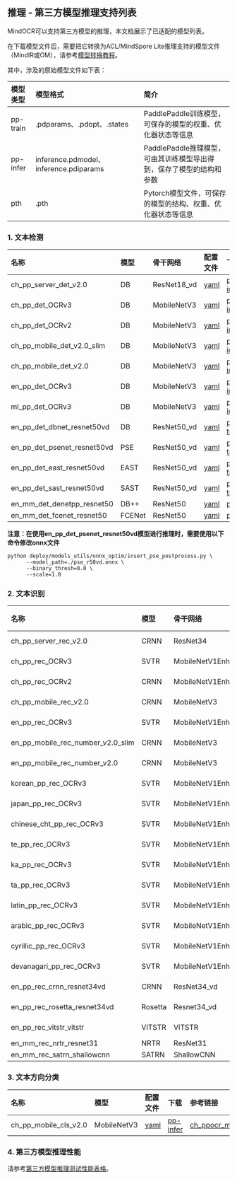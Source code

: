 ## 推理 - 第三方模型推理支持列表

MindOCR可以支持第三方模型的推理，本文档展示了已适配的模型列表。

在下载模型文件后，需要把它转换为ACL/MindSpore Lite推理支持的模型文件（MindIR或OM），请参考[模型转换教程](convert_tutorial.md)。

其中，涉及的原始模型文件如下表：

| 模型类型  | 模型格式                                 | 简介                                                       |
|:---------|:---------------------------------------|:----------------------------------------------------------|
| pp-train | .pdparams、.pdopt、.states             | PaddlePaddle训练模型，可保存的模型的权重、优化器状态等信息         |
| pp-infer | inference.pdmodel、inference.pdiparams | PaddlePaddle推理模型，可由其训练模型导出得到，保存了模型的结构和参数 |
| pth      | .pth                                   | Pytorch模型文件，可保存的模型的结构、权重、优化器状态等信息         |

### 1. 文本检测

| 名称                         | 模型   | 骨干网络      | 配置文件                                                                                                                                     | 下载                                                                                                                                                                  | 参考链接                                                                                                                   | 来源      |
|:----------------------------|:-------|:------------|:--------------------------------------------------------------------------------------------------------------------------------------------|:---------------------------------------------------------------------------------------------------------------------------------------------------------------------|:-------------------------------------------------------------------------------------------------------------------------|:----------|
| ch_pp_server_det_v2.0       | DB     | ResNet18_vd | [yaml](https://github.com/mindspore-lab/mindocr/tree/main/deploy/py_infer/src/configs/det/ppocr/ch_det_res18_db_v2.0.yaml)                  | [pp-infer](https://paddleocr.bj.bcebos.com/dygraph_v2.0/ch/ch_ppocr_server_v2.0_det_infer.tar)                                                                       | [ch_ppocr_server_v2.0_det](https://github.com/PaddlePaddle/PaddleOCR/blob/release/2.6/doc/doc_en/models_list_en.md)      | PaddleOCR |
| ch_pp_det_OCRv3             | DB     | MobileNetV3 | [yaml](https://github.com/mindspore-lab/mindocr/tree/main/deploy/py_infer/src/configs/det/ppocr/ch_PP-OCRv3_det_cml.yaml)                   | [pp-infer](https://paddleocr.bj.bcebos.com/PP-OCRv3/chinese/ch_PP-OCRv3_det_infer.tar)                                                                               | [ch_PP-OCRv3_det](https://github.com/PaddlePaddle/PaddleOCR/blob/release/2.6/doc/doc_en/models_list_en.md)               | PaddleOCR |
| ch_pp_det_OCRv2             | DB     | MobileNetV3 | [yaml](https://github.com/mindspore-lab/mindocr/tree/main/deploy/py_infer/src/configs/det/ppocr/ch_PP-OCRv2_det_cml.yaml)                   | [pp-infer](https://paddleocr.bj.bcebos.com/PP-OCRv2/chinese/ch_PP-OCRv2_det_infer.tar)                                                                               | [ch_PP-OCRv2_det](https://github.com/PaddlePaddle/PaddleOCR/blob/release/2.6/doc/doc_en/models_list_en.md)               | PaddleOCR |
| ch_pp_mobile_det_v2.0_slim  | DB     | MobileNetV3 | [yaml](https://github.com/mindspore-lab/mindocr/tree/main/deploy/py_infer/src/configs/det/ppocr/ch_det_mv3_db_v2.0.yaml)                    | [pp-infer](https://paddleocr.bj.bcebos.com/dygraph_v2.0/slim/ch_ppocr_mobile_v2.0_det_prune_infer.tar)                                                               | [ch_ppocr_mobile_slim_v2.0_det](https://github.com/PaddlePaddle/PaddleOCR/blob/release/2.6/doc/doc_en/models_list_en.md) | PaddleOCR |
| ch_pp_mobile_det_v2.0       | DB     | MobileNetV3 | [yaml](https://github.com/mindspore-lab/mindocr/tree/main/deploy/py_infer/src/configs/det/ppocr/ch_det_mv3_db_v2.0.yaml)                    | [pp-infer](https://paddleocr.bj.bcebos.com/dygraph_v2.0/ch/ch_ppocr_mobile_v2.0_det_infer.tar)                                                                       | [ch_ppocr_mobile_v2.0_det](https://github.com/PaddlePaddle/PaddleOCR/blob/release/2.6/doc/doc_en/models_list_en.md)      | PaddleOCR |
| en_pp_det_OCRv3             | DB     | MobileNetV3 | [yaml](https://github.com/mindspore-lab/mindocr/tree/main/deploy/py_infer/src/configs/det/ppocr/ch_PP-OCRv3_det_cml.yaml)                   | [pp-infer](https://paddleocr.bj.bcebos.com/PP-OCRv3/english/en_PP-OCRv3_det_infer.tar)                                                                               | [en_PP-OCRv3_det](https://github.com/PaddlePaddle/PaddleOCR/blob/release/2.6/doc/doc_en/models_list_en.md)               | PaddleOCR |
| ml_pp_det_OCRv3             | DB     | MobileNetV3 | [yaml](https://github.com/mindspore-lab/mindocr/tree/main/deploy/py_infer/src/configs/det/ppocr/ch_PP-OCRv3_det_cml.yaml)                   | [pp-infer](https://paddleocr.bj.bcebos.com/PP-OCRv3/multilingual/Multilingual_PP-OCRv3_det_infer.tar)                                                                | [ml_PP-OCRv3_det](https://github.com/PaddlePaddle/PaddleOCR/blob/release/2.6/doc/doc_en/models_list_en.md)               | PaddleOCR |
| en_pp_det_dbnet_resnet50vd  | DB     | ResNet50_vd | [yaml](https://github.com/mindspore-lab/mindocr/tree/main/deploy/py_infer/src/configs/det/ppocr/det_r50_vd_db.yaml)                         | [pp-train](https://paddleocr.bj.bcebos.com/dygraph_v2.0/en/det_r50_vd_db_v2.0_train.tar)                                                                             | [DBNet](https://github.com/PaddlePaddle/PaddleOCR/blob/release/2.6/doc/doc_en/algorithm_det_db_en.md)                    | PaddleOCR |
| en_pp_det_psenet_resnet50vd | PSE    | ResNet50_vd | [yaml](https://github.com/mindspore-lab/mindocr/tree/main/deploy/py_infer/src/configs/det/ppocr/det_r50_vd_pse.yaml)                        | [pp-train](https://paddleocr.bj.bcebos.com/dygraph_v2.1/en_det/det_r50_vd_pse_v2.0_train.tar)                                                                        | [PSE](https://github.com/PaddlePaddle/PaddleOCR/blob/release/2.6/doc/doc_en/algorithm_overview_en.md)                    | PaddleOCR |
| en_pp_det_east_resnet50vd   | EAST   | ResNet50_vd | [yaml](https://github.com/mindspore-lab/mindocr/tree/main/deploy/py_infer/src/configs/det/ppocr/det_r50_vd_east.yaml)                       | [pp-train](https://paddleocr.bj.bcebos.com/dygraph_v2.0/en/det_r50_vd_east_v2.0_train.tar)                                                                           | [EAST](https://github.com/PaddlePaddle/PaddleOCR/blob/release/2.6/doc/doc_en/algorithm_det_east_en.md)                   | PaddleOCR |
| en_pp_det_sast_resnet50vd   | SAST   | ResNet50_vd | [yaml](https://github.com/mindspore-lab/mindocr/tree/main/deploy/py_infer/src/configs/det/ppocr/det_r50_vd_sast_icdar15.yaml)               | [pp-train](https://paddleocr.bj.bcebos.com/dygraph_v2.0/en/det_r50_vd_sast_icdar15_v2.0_train.tar)                                                                   | [SAST](https://github.com/PaddlePaddle/PaddleOCR/blob/release/2.6/doc/doc_en/algorithm_det_sast_en.md)                   | PaddleOCR |
| en_mm_det_denetpp_resnet50  | DB++   | ResNet50    | [yaml](https://github.com/mindspore-lab/mindocr/tree/main/deploy/py_infer/src/configs/det/mmocr/dbnetpp_resnet50_fpnc_1200e_icdar2015.yaml) | [pth](https://download.openmmlab.com/mmocr/textdet/dbnetpp/dbnetpp_resnet50_fpnc_1200e_icdar2015/dbnetpp_resnet50_fpnc_1200e_icdar2015_20221025_185550-013730aa.pth) | [DBNetpp](https://github.com/open-mmlab/mmocr/blob/main/configs/textdet/dbnetpp/README.md)                               | MMOCR     |
| en_mm_det_fcenet_resnet50   | FCENet | ResNet50    | [yaml](https://github.com/mindspore-lab/mindocr/tree/main/deploy/py_infer/src/configs/det/mmocr/fcenet_resnet50_fpn_1500e_icdar2015.yaml)   | [pth](https://download.openmmlab.com/mmocr/textdet/fcenet/fcenet_resnet50_fpn_1500e_icdar2015/fcenet_resnet50_fpn_1500e_icdar2015_20220826_140941-167d9042.pth)      | [FCENet](https://github.com/open-mmlab/mmocr/blob/main/configs/textdet/fcenet/README.md)                                 | MMOCR     |

**注意：在使用en_pp_det_psenet_resnet50vd模型进行推理时，需要使用以下命令修改onnx文件**

```shell
python deploy/models_utils/onnx_optim/insert_pse_postprocess.py \
      --model_path=./pse_r50vd.onnx \
      --binary_thresh=0.0 \
      --scale=1.0
```

### 2. 文本识别

| 名称                               | 模型    | 骨干网络             | 字典文件                                                                                                                  | 配置文件                                                                                                                                 | 下载                                                                                                                                                       | 参考链接                                                                                                                   | 来源       |
|:----------------------------------|:--------|:-------------------|:-------------------------------------------------------------------------------------------------------------------------|:---------------------------------------------------------------------------------------------------------------------------------------|:----------------------------------------------------------------------------------------------------------------------------------------------------------|:--------------------------------------------------------------------------------------------------------------------------|:----------|
| ch_pp_server_rec_v2.0             | CRNN    | ResNet34           | [ppocr_keys_v1.txt](https://github.com/PaddlePaddle/PaddleOCR/blob/release/2.6/ppocr/utils/ppocr_keys_v1.txt)            | [yaml](https://github.com/mindspore-lab/mindocr/tree/main/deploy/py_infer/src/configs/rec/ppocr/rec_chinese_common_train_v2.0.yaml)    | [pp-infer](https://paddleocr.bj.bcebos.com/dygraph_v2.0/ch/ch_ppocr_server_v2.0_rec_train.tar)                                                            | [ch_ppocr_server_v2.0_rec](https://github.com/PaddlePaddle/PaddleOCR/blob/release/2.6/doc/doc_en/models_list_en.md)       | PaddleOCR |
| ch_pp_rec_OCRv3                   | SVTR    | MobileNetV1Enhance | [ppocr_keys_v1.txt](https://github.com/PaddlePaddle/PaddleOCR/blob/release/2.6/ppocr/utils/ppocr_keys_v1.txt)            | [yaml](https://github.com/mindspore-lab/mindocr/tree/main/deploy/py_infer/src/configs/rec/ppocr/ch_PP-OCRv3_rec_distillation.yaml)     | [pp-infer](https://paddleocr.bj.bcebos.com/PP-OCRv3/chinese/ch_PP-OCRv3_rec_train.tar)                                                                    | [ch_PP-OCRv3_rec](https://github.com/PaddlePaddle/PaddleOCR/blob/release/2.6/doc/doc_en/models_list_en.md)                | PaddleOCR |
| ch_pp_rec_OCRv2                   | CRNN    | MobileNetV1Enhance | [ppocr_keys_v1.txt](https://github.com/PaddlePaddle/PaddleOCR/blob/release/2.6/ppocr/utils/ppocr_keys_v1.txt)            | [yaml](https://github.com/mindspore-lab/mindocr/tree/main/deploy/py_infer/src/configs/rec/ppocr/ch_PP-OCRv2_rec_distillation.yaml)     | [pp-infer](https://paddleocr.bj.bcebos.com/PP-OCRv2/chinese/ch_PP-OCRv2_rec_infer.tar)                                                                    | [ch_PP-OCRv2_rec](https://github.com/PaddlePaddle/PaddleOCR/blob/release/2.6/doc/doc_en/models_list_en.md)                | PaddleOCR |
| ch_pp_mobile_rec_v2.0             | CRNN    | MobileNetV3        | [ppocr_keys_v1.txt](https://github.com/PaddlePaddle/PaddleOCR/blob/release/2.6/ppocr/utils/ppocr_keys_v1.txt)            | [yaml](https://github.com/mindspore-lab/mindocr/tree/main/deploy/py_infer/src/configs/rec/ppocr/rec_chinese_lite_train_v2.0.yaml)      | [pp-infer](https://paddleocr.bj.bcebos.com/dygraph_v2.0/ch/ch_ppocr_mobile_v2.0_rec_infer.tar)                                                            | [ch_ppocr_mobile_v2.0_rec](https://github.com/PaddlePaddle/PaddleOCR/blob/release/2.6/doc/doc_en/models_list_en.md)       | PaddleOCR |
| en_pp_rec_OCRv3                   | SVTR    | MobileNetV1Enhance | [en_dict.txt](https://github.com/PaddlePaddle/PaddleOCR/blob/release/2.6/ppocr/utils/en_dict.txt)                        | [yaml](https://github.com/mindspore-lab/mindocr/tree/main/deploy/py_infer/src/configs/rec/ppocr/en_PP-OCRv3_rec.yaml)                  | [pp-infer](https://paddleocr.bj.bcebos.com/PP-OCRv3/english/en_PP-OCRv3_rec_infer.tar)                                                                    | [en_PP-OCRv3_rec](https://github.com/PaddlePaddle/PaddleOCR/blob/release/2.6/doc/doc_en/models_list_en.md)                | PaddleOCR |
| en_pp_mobile_rec_number_v2.0_slim | CRNN    | MobileNetV3        | [en_dict.txt](https://github.com/PaddlePaddle/PaddleOCR/blob/release/2.6/ppocr/utils/en_dict.txt)                        | [yaml](https://github.com/mindspore-lab/mindocr/tree/main/deploy/py_infer/src/configs/rec/ppocr/rec_en_number_lite_train.yaml)         | [pp-infer](https://paddleocr.bj.bcebos.com/dygraph_v2.0/en/en_number_mobile_v2.0_rec_slim_infer.tar)                                                      | [en_number_mobile_slim_v2.0_rec](https://github.com/PaddlePaddle/PaddleOCR/blob/release/2.6/doc/doc_en/models_list_en.md) | PaddleOCR |
| en_pp_mobile_rec_number_v2.0      | CRNN    | MobileNetV3        | [en_dict.txt](https://github.com/PaddlePaddle/PaddleOCR/blob/release/2.6/ppocr/utils/en_dict.txt)                        | [yaml](https://github.com/mindspore-lab/mindocr/tree/main/deploy/py_infer/src/configs/rec/ppocr/rec_en_number_lite_train.yaml)         | [pp-infer](https://paddleocr.bj.bcebos.com/dygraph_v2.0/multilingual/en_number_mobile_v2.0_rec_infer.tar)                                                 | [en_number_mobile_v2.0_rec](https://github.com/PaddlePaddle/PaddleOCR/blob/release/2.6/doc/doc_en/models_list_en.md)      | PaddleOCR |
| korean_pp_rec_OCRv3               | SVTR    | MobileNetV1Enhance | [korean_dict.txt](https://github.com/PaddlePaddle/PaddleOCR/blob/release/2.6/ppocr/utils/dict/korean_dict.txt)           | [yaml](https://github.com/mindspore-lab/mindocr/tree/main/deploy/py_infer/src/configs/rec/ppocr/korean_PP-OCRv3_rec.yaml)              | [pp-infer](https://paddleocr.bj.bcebos.com/PP-OCRv3/multilingual/korean_PP-OCRv3_rec_infer.tar)                                                           | [korean_PP-OCRv3_rec](https://github.com/PaddlePaddle/PaddleOCR/blob/release/2.6/doc/doc_en/models_list_en.md)            | PaddleOCR |
| japan_pp_rec_OCRv3                | SVTR    | MobileNetV1Enhance | [japan_dict.txt](https://github.com/PaddlePaddle/PaddleOCR/blob/release/2.6/ppocr/utils/dict/japan_dict.txt)             | [yaml](https://github.com/mindspore-lab/mindocr/tree/main/deploy/py_infer/src/configs/rec/ppocr/japan_PP-OCRv3_rec.yaml)               | [pp-infer](https://paddleocr.bj.bcebos.com/PP-OCRv3/multilingual/japan_PP-OCRv3_rec_infer.tar)                                                            | [japan_PP-OCRv3_rec](https://github.com/PaddlePaddle/PaddleOCR/blob/release/2.6/doc/doc_en/models_list_en.md)             | PaddleOCR |
| chinese_cht_pp_rec_OCRv3          | SVTR    | MobileNetV1Enhance | [chinese_cht_dict.txt](https://github.com/PaddlePaddle/PaddleOCR/blob/release/2.6/ppocr/utils/dict/chinese_cht_dict.txt) | [yaml](https://github.com/mindspore-lab/mindocr/tree/main/deploy/py_infer/src/configs/rec/ppocr/chinese_cht_PP-OCRv3_rec.yaml)         | [pp-infer](https://paddleocr.bj.bcebos.com/PP-OCRv3/multilingual/chinese_cht_PP-OCRv3_rec_infer.tar)                                                      | [chinese_cht_PP-OCRv3_rec](https://github.com/PaddlePaddle/PaddleOCR/blob/release/2.6/doc/doc_en/models_list_en.md)       | PaddleOCR |
| te_pp_rec_OCRv3                   | SVTR    | MobileNetV1Enhance | [te_dict.txt](https://github.com/PaddlePaddle/PaddleOCR/blob/release/2.6/ppocr/utils/dict/te_dict.txt)                   | [yaml](https://github.com/mindspore-lab/mindocr/tree/main/deploy/py_infer/src/configs/rec/ppocr/te_PP-OCRv3_rec.yaml)                  | [pp-infer](https://paddleocr.bj.bcebos.com/PP-OCRv3/multilingual/te_PP-OCRv3_rec_infer.tar)                                                               | [te_PP-OCRv3_rec](https://github.com/PaddlePaddle/PaddleOCR/blob/release/2.6/doc/doc_en/models_list_en.md)                | PaddleOCR |
| ka_pp_rec_OCRv3                   | SVTR    | MobileNetV1Enhance | [ka_dict.txt](https://github.com/PaddlePaddle/PaddleOCR/blob/release/2.6/ppocr/utils/dict/ka_dict.txt)                   | [yaml](https://github.com/mindspore-lab/mindocr/tree/main/deploy/py_infer/src/configs/rec/ppocr/ka_PP-OCRv3_rec.yaml)                  | [pp-infer](https://paddleocr.bj.bcebos.com/PP-OCRv3/multilingual/ka_PP-OCRv3_rec_infer.tar)                                                               | [ka_PP-OCRv3_rec](https://github.com/PaddlePaddle/PaddleOCR/blob/release/2.6/doc/doc_en/models_list_en.md)                | PaddleOCR |
| ta_pp_rec_OCRv3                   | SVTR    | MobileNetV1Enhance | [ta_dict.txt](https://github.com/PaddlePaddle/PaddleOCR/blob/release/2.6/ppocr/utils/dict/ta_dict.txt)                   | [yaml](https://github.com/mindspore-lab/mindocr/tree/main/deploy/py_infer/src/configs/rec/ppocr/ta_PP-OCRv3_rec.yaml)                  | [pp-infer](https://paddleocr.bj.bcebos.com/PP-OCRv3/multilingual/ta_PP-OCRv3_rec_infer.tar)                                                               | [ta_PP-OCRv3_rec](https://github.com/PaddlePaddle/PaddleOCR/blob/release/2.6/doc/doc_en/models_list_en.md)                | PaddleOCR |
| latin_pp_rec_OCRv3                | SVTR    | MobileNetV1Enhance | [latin_dict.txt](https://github.com/PaddlePaddle/PaddleOCR/blob/release/2.6/ppocr/utils/dict/latin_dict.txt)             | [yaml](https://github.com/mindspore-lab/mindocr/tree/main/deploy/py_infer/src/configs/rec/ppocr/latin_PP-OCRv3_rec.yaml)               | [pp-infer](https://paddleocr.bj.bcebos.com/PP-OCRv3/multilingual/latin_PP-OCRv3_rec_infer.tar)                                                            | [latin_PP-OCRv3_rec](https://github.com/PaddlePaddle/PaddleOCR/blob/release/2.6/doc/doc_en/models_list_en.md)             | PaddleOCR |
| arabic_pp_rec_OCRv3               | SVTR    | MobileNetV1Enhance | [arabic_dict.txt](https://github.com/PaddlePaddle/PaddleOCR/blob/release/2.6/ppocr/utils/dict/arabic_dict.txt)           | [yaml](https://github.com/mindspore-lab/mindocr/tree/main/deploy/py_infer/src/configs/rec/ppocr/arabic_PP-OCRv3_rec.yaml)              | [pp-infer](https://paddleocr.bj.bcebos.com/PP-OCRv3/multilingual/arabic_PP-OCRv3_rec_infer.tar)                                                           | [arabic_PP-OCRv3_rec](https://github.com/PaddlePaddle/PaddleOCR/blob/release/2.6/doc/doc_en/models_list_en.md)            | PaddleOCR |
| cyrillic_pp_rec_OCRv3             | SVTR    | MobileNetV1Enhance | [cyrillic_dict.txt](https://github.com/PaddlePaddle/PaddleOCR/blob/release/2.6/ppocr/utils/dict/cyrillic_dict.txt)       | [yaml](https://github.com/mindspore-lab/mindocr/tree/main/deploy/py_infer/src/configs/rec/ppocr/cyrillic_PP-OCRv3_rec.yaml)            | [pp-infer](https://paddleocr.bj.bcebos.com/PP-OCRv3/multilingual/cyrillic_PP-OCRv3_rec_infer.tar)                                                         | [cyrillic_PP-OCRv3_rec](https://github.com/PaddlePaddle/PaddleOCR/blob/release/2.6/doc/doc_en/models_list_en.md)          | PaddleOCR |
| devanagari_pp_rec_OCRv3           | SVTR    | MobileNetV1Enhance | [devanagari_dict.txt](https://github.com/PaddlePaddle/PaddleOCR/blob/release/2.6/ppocr/utils/dict/devanagari_dict.txt)   | [yaml](https://github.com/mindspore-lab/mindocr/tree/main/deploy/py_infer/src/configs/rec/ppocr/devanagari_PP-OCRv3_rec.yaml)          | [pp-infer](https://paddleocr.bj.bcebos.com/PP-OCRv3/multilingual/devanagari_PP-OCRv3_rec_infer.tar)                                                       | [devanagari_PP-OCRv3_rec](https://github.com/PaddlePaddle/PaddleOCR/blob/release/2.6/doc/doc_en/models_list_en.md)        | PaddleOCR |
| en_pp_rec_crnn_resnet34vd         | CRNN    | ResNet34_vd        | [ic15_dict.txt](https://github.com/PaddlePaddle/PaddleOCR/blob/release/2.6/ppocr/utils/ic15_dict.txt)                    | [yaml](https://github.com/mindspore-lab/mindocr/tree/main/deploy/py_infer/src/configs/rec/ppocr/rec_r34_vd_none_bilstm_ctc.yaml)       | [pp-train](https://paddleocr.bj.bcebos.com/dygraph_v2.0/en/rec_r34_vd_none_bilstm_ctc_v2.0_train.tar)                                                     | [CRNN](https://github.com/PaddlePaddle/PaddleOCR/blob/release/2.6rc/doc/doc_en/algorithm_rec_crnn_en.md)                  | PaddleOCR |
| en_pp_rec_rosetta_resnet34vd      | Rosetta | Resnet34_vd        | [ic15_dict.txt](https://github.com/PaddlePaddle/PaddleOCR/blob/release/2.6/ppocr/utils/ic15_dict.txt)                    | [yaml](https://github.com/mindspore-lab/mindocr/tree/main/deploy/py_infer/src/configs/rec/ppocr/rec_r34_vd_none_none_ctc.yaml)         | [pp-train](https://paddleocr.bj.bcebos.com/dygraph_v2.0/en/rec_r34_vd_none_none_ctc_v2.0_train.tar)                                                       | [Rosetta](https://github.com/PaddlePaddle/PaddleOCR/blob/release/2.6/doc/doc_en/algorithm_rec_rosetta_en.md)              | PaddleOCR |
| en_pp_rec_vitstr_vitstr           | ViTSTR  | ViTSTR             | [EN_symbol_dict.txt](https://github.com/PaddlePaddle/PaddleOCR/blob/release/2.6/ppocr/utils/EN_symbol_dict.txt)          | [yaml](https://github.com/mindspore-lab/mindocr/tree/main/deploy/py_infer/src/configs/rec/ppocr/rec_vitstr_none_ce.yaml)               | [pp-train](https://paddleocr.bj.bcebos.com/rec_vitstr_none_ce_train.tar)                                                                                  | [ViTSTR](https://github.com/PaddlePaddle/PaddleOCR/blob/release/2.6/doc/doc_en/algorithm_rec_vitstr_en.md)                | PaddleOCR |
| en_mm_rec_nrtr_resnet31           | NRTR    | ResNet31           | [english_digits_symbols.txt](https://github.com/open-mmlab/mmocr/blob/main/dicts/english_digits_symbols.txt)             | [yaml](https://github.com/mindspore-lab/mindocr/tree/main/deploy/py_infer/src/configs/rec/mmocr/nrtr_resnet31-1by8-1by4_6e_st_mj.yaml) | [pth](https://download.openmmlab.com/mmocr/textrecog/nrtr/nrtr_resnet31-1by8-1by4_6e_st_mj/nrtr_resnet31-1by8-1by4_6e_st_mj_20220916_103322-a6a2a123.pth) | [NRTR](https://github.com/open-mmlab/mmocr/blob/main/configs/textrecog/nrtr/README.md)                                    | MMOCR     |
| en_mm_rec_satrn_shallowcnn        | SATRN   | ShallowCNN         | [english_digits_symbols.txt](https://github.com/open-mmlab/mmocr/blob/main/dicts/english_digits_symbols.txt)             | [yaml](https://github.com/mindspore-lab/mindocr/tree/main/deploy/py_infer/src/configs/rec/mmocr/satrn_shallow_5e_st_mj.yaml)           | [pth](https://download.openmmlab.com/mmocr/textrecog/satrn/satrn_shallow_5e_st_mj/satrn_shallow_5e_st_mj_20220915_152443-5fd04a4c.pth)                    | [SATRN](https://github.com/open-mmlab/mmocr/blob/main/configs/textrecog/satrn/README.md)                                  | MMOCR     |

### 3. 文本方向分类

| 名称                   | 模型        | 配置文件                                                                                                        | 下载                                                                                            | 参考链接                                                                                                             | 来源       |
|:----------------------|:------------|:--------------------------------------------------------------------------------------------------------------|:-----------------------------------------------------------------------------------------------|:--------------------------------------------------------------------------------------------------------------------|:----------|
| ch_pp_mobile_cls_v2.0 | MobileNetV3 | [yaml](https://github.com/mindspore-lab/mindocr/tree/main/deploy/py_infer/src/configs/cls/ppocr/cls_mv3.yaml) | [pp-infer](https://paddleocr.bj.bcebos.com/dygraph_v2.0/ch/ch_ppocr_mobile_v2.0_cls_infer.tar) | [ch_ppocr_mobile_v2.0_cls](https://github.com/PaddlePaddle/PaddleOCR/blob/release/2.6/doc/doc_en/models_list_en.md) | PaddleOCR |

### 4. 第三方模型推理性能

请参考[第三方模型推理测试性能表格](model_perf_thirdparty.md)。

